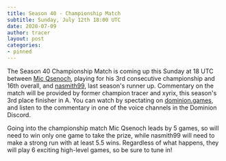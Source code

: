 ```yaml
---
title: Season 40 - Championship Match
subtitle: Sunday, July 12th 18:00 UTC
date: 2020-07-09
author: tracer
layout: post
categories:
- pinned
---
```

The Season 40 Championship Match is coming up this Sunday at 18 UTC between [Mic Qsenoch](http://dominionleague.org/player_database?player=Mic%20Qsenoch), playing for his 3rd consecutive championship and 16th overall, and [nasmith99](http://dominionleague.org/player_database?player=nasmith99), last season's runner up. Commentary on the match will be provided by former champion tracer and xyrix, this season's 3rd place finisher in A. You can watch by spectating on [dominion.games](https://dominion.games/), and listen to the commentary in one of the voice channels in the Dominion Discord.

Going into the championship match Mic Qsenoch leads by 5 games, so will need to win only one game to take the prize, while nasmith99 will need to make a strong run with at least 5.5 wins. Regardless of what happens, they will play 6 exciting high-level games, so be sure to tune in!
